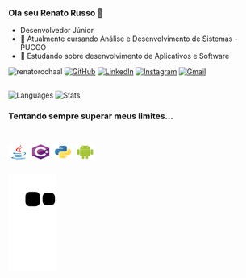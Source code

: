 ### Ola seu Renato Russo 👋
- Desenvolvedor Júnior
- 🔭 Atualmente cursando Análise e Desenvolvimento de Sistemas - PUCGO
- 🌱 Estudando sobre desenvolvimento de Aplicativos e Software

<!-- Badges session -->
<span><img src="https://visitor-badge.laobi.icu/badge?page_id=renatorochaal" alt="renatorochaal"/></span>
<a href="https://github.com/renatorochaal" target="_blank" rel="noopener noreferrer"><img src="https://img.shields.io/badge/GitHub-100000?style=lat-square&logo=github&logoColor=white" alt="GitHub"></a>
<a href="https://www.linkedin.com/in/renatorochaal" target="_blank" rel="noopener noreferrer"><img src="https://img.shields.io/badge/LinkedIn-0077B5?style=lat-square&logo=linkedin&logoColor=white" alt="LinkedIn"></a>
<a href
="https://www.instagram.com/renattoalcantara/" target="_blank" rel="noopener noreferrer"><img src="https://img.shields.io/badge/Instagram-E4405F?style=lat-square&logo=instagram&logoColor=white" alt="Instagram"></a>
<a href="mailto:rrochaalcantara@gmail.com" target="_blank" rel="noopener noreferrer"><img src="https://img.shields.io/badge/Gmail-808080?style=lat-square
&logo=gmail&logoColor=white" alt="Gmail"></a>

##
![Languages](https://github-readme-stats.vercel.app/api/top-langs/?username=renatorochaal&layout=compact&show_icons=true&hide_border=true&theme=tokyonight&langs_count=10) 
![Stats](https://github-readme-stats.vercel.app/api?username=renatorochaal&show_icons=true&theme=tokyonight&count_private=true&hide_border=true&include_all_commits=true)  


  <h3>Tentando sempre superar meus limites...</h3>

##
  <div style="display: inline_block"><br>
  <img align="center" src="https://raw.githubusercontent.com/devicons/devicon/master/icons/java/java-original.svg" alt="Java" title="Java" height="30" width="40"/>
  <img align="center" src="https://raw.githubusercontent.com/devicons/devicon/master/icons/csharp/csharp-original.svg" alt="C#" title="C#" height="30" width="40"/>
  <img align="center" src= "https://raw.githubusercontent.com/devicons/devicon/master/icons/python/python-original.svg" alt "Python" title="Python" height="30" width="40"/>
  <img align="center" src= "https://github.com/devicons/devicon/blob/master/icons/android/android-original.svg" alt "Android" title="Android" height="30" width="40"/>
  <div>
<br>

![Snake animation](https://github.com/renatorochaal/renatorochaal/blob/output/github-contribution-grid-snake.svg)
